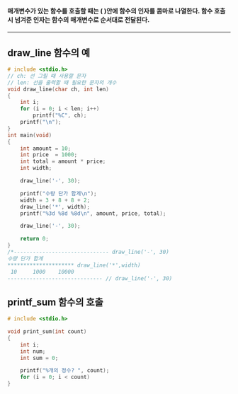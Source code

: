 #### 매개변수가 있는 함수를 호출할 때는 ( )안에 함수의 인자를 콤마로 나열한다. 함수 호출 시 넘겨준 인자는 함수의 매개변수로 순서대로 전달된다. ####
____
## draw_line 함수의 예 ##

```c
# include <stdio.h>
// ch: 선 그릴 때 사용할 문자
// len: 선을 출력할 때 필요한 문자의 개수
void draw_line(char ch, int len) 
{
	int i;
	for (i = 0; i < len; i++)
		printf("%C", ch);
	printf("\n");
}
int main(void)
{
	int amount = 10;
	int price  = 1000;
	int total = amount * price;
	int width;

	draw_line('-', 30);

	printf("수량 단가 합계\n");
	width = 3 + 8 + 8 + 2;
	draw_line('*', width);
	printf("%3d %8d %8d\n", amount, price, total);

	draw_line('-', 30);

	return 0;
}
/*------------------------------ draw_line('-', 30)
수량 단가 합계
********************* draw_line('*',width)
 10     1000    10000
------------------------------ // draw_line('-', 30)
```

## printf_sum 함수의 호출 ##
```c
# include <stdio.h>

void print_sum(int count)
{
	int i;
	int num;
	int sum = 0;

	printf("%개의 정수? ", count);
	for (i = 0; i < count)
}
```